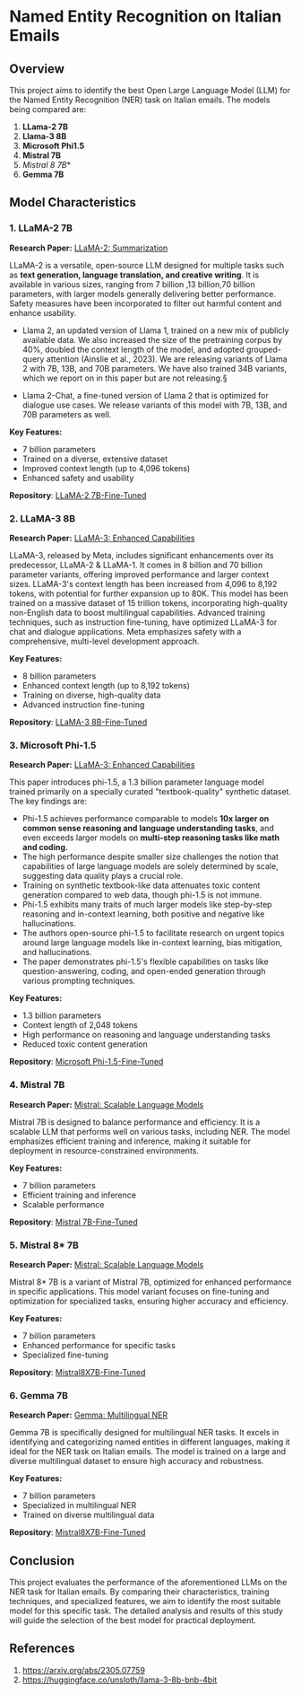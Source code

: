 # Named Entity Recognition on Italian Emails

## Overview

This project aims to identify the best Open Large Language Model (LLM) for the Named Entity Recognition (NER) task on Italian emails. The models being compared are:

1. **LLama-2 7B**
2. **Llama-3 8B**
3. **Microsoft Phi1.5**
4. **Mistral 7B**
5. **Mistral 8* 7B**
6. **Gemma 7B**

## Model Characteristics

### 1. LLaMA-2 7B

**Research Paper:** [LLaMA-2: Summarization](https://arxiv.org/abs/2307.09288)

LLaMA-2 is a versatile, open-source LLM designed for multiple tasks such as **text generation, language translation, and creative writing**. It is available in various sizes, ranging from 7 billion ,13 billion,70 billion parameters, with larger models generally delivering better performance. Safety measures have been incorporated to filter out harmful content and enhance usability.

* Llama 2, an updated version of Llama 1, trained on a new mix of publicly available data. We also
increased the size of the pretraining corpus by 40%, doubled the context length of the model, and
adopted grouped-query attention (Ainslie et al., 2023). We are releasing variants of Llama 2 with
7B, 13B, and 70B parameters. We have also trained 34B variants, which we report on in this paper
but are not releasing.§

* Llama 2-Chat, a fine-tuned version of Llama 2 that is optimized for dialogue use cases. We release
variants of this model with 7B, 13B, and 70B parameters as well.

**Key Features:**
- 7 billion parameters
- Trained on a diverse, extensive dataset
- Improved context length (up to 4,096 tokens)
- Enhanced safety and usability

**Repository**: [LLaMA-2 7B-Fine-Tuned](https://github.com/jyotiyadav94/LLMs-Model-Fine-Tunings/tree/main/Llama2-7B)

### 2. LLaMA-3 8B

**Research Paper:** [LLaMA-3: Enhanced Capabilities](https://arxiv.org/abs/2404.19553)

LLaMA-3, released by Meta, includes significant enhancements over its predecessor, LLaMA-2 & LLaMA-1. It comes in 8 billion and 70 billion parameter variants, offering improved performance and larger context sizes. LLaMA-3's context length has been increased from 4,096 to 8,192 tokens, with potential for further expansion up to 80K. This model has been trained on a massive dataset of 15 trillion tokens, incorporating high-quality non-English data to boost multilingual capabilities. Advanced training techniques, such as instruction fine-tuning, have optimized LLaMA-3 for chat and dialogue applications. Meta emphasizes safety with a comprehensive, multi-level development approach.

**Key Features:**
- 8 billion parameters
- Enhanced context length (up to 8,192 tokens)
- Training on diverse, high-quality data
- Advanced instruction fine-tuning

**Repository**: [LLaMA-3 8B-Fine-Tuned](https://github.com/jyotiyadav94/LLMs-Model-Fine-Tunings/blob/main/Llama3-8B/Llama_3_8b_2x_faster_finetuning.ipynb)

### 3. Microsoft Phi-1.5

  **Research Paper:** [LLaMA-3: Enhanced Capabilities](https://arxiv.org/abs/2309.05463)
  
  This paper introduces phi-1.5, a 1.3 billion parameter language model trained primarily on a specially curated "textbook-quality" synthetic dataset. The key findings are:
- Phi-1.5 achieves performance comparable to models **10x larger on common sense reasoning and language understanding tasks**, and even exceeds larger models on **multi-step reasoning tasks like math and coding.**
- The high performance despite smaller size challenges the notion that capabilities of large language models are solely determined by scale, suggesting data quality plays a crucial role.
- Training on synthetic textbook-like data attenuates toxic content generation compared to web data, though phi-1.5 is not immune.
- Phi-1.5 exhibits many traits of much larger models like step-by-step reasoning and in-context learning, both positive and negative like hallucinations.
- The authors open-source phi-1.5 to facilitate research on urgent topics around large language models like in-context learning, bias mitigation, and hallucinations.
- The paper demonstrates phi-1.5's flexible capabilities on tasks like question-answering, coding, and open-ended generation through various prompting techniques.

**Key Features:**
- 1.3 billion parameters
- Context length of 2,048 tokens
- High performance on reasoning and language understanding tasks
- Reduced toxic content generation

**Repository**: [Microsoft Phi-1.5-Fine-Tuned](https://github.com/jyotiyadav94/LLMs-Model-Fine-Tunings/blob/main/Microsoft%20Phi1.5/Finetuning_Gathnex_Phi_1_5.ipynb)

### 4. Mistral 7B

**Research Paper:** [Mistral: Scalable Language Models](https://arxiv.org/abs/2402.01935)

Mistral 7B is designed to balance performance and efficiency. It is a scalable LLM that performs well on various tasks, including NER. The model emphasizes efficient training and inference, making it suitable for deployment in resource-constrained environments.

**Key Features:**
- 7 billion parameters
- Efficient training and inference
- Scalable performance

**Repository**: [Mistral 7B-Fine-Tuned](https://github.com/jyotiyadav94/LLMs-Model-Fine-Tunings/tree/main/Mistral7B)

### 5. Mistral 8* 7B

**Research Paper:** [Mistral: Scalable Language Models](https://arxiv.org/abs/2402.01935)

Mistral 8* 7B is a variant of Mistral 7B, optimized for enhanced performance in specific applications. This model variant focuses on fine-tuning and optimization for specialized tasks, ensuring higher accuracy and efficiency.

**Key Features:**
- 7 billion parameters
- Enhanced performance for specific tasks
- Specialized fine-tuning

**Repository**: [Mistral8X7B-Fine-Tuned](https://github.com/jyotiyadav94/LLMs-Model-Fine-Tunings/blob/main/Mistral8*7B/Mixtral_fine_tuning8X7B.ipynb)

### 6. Gemma 7B

**Research Paper:** [Gemma: Multilingual NER](https://arxiv.org/abs/2403.01995)

Gemma 7B is specifically designed for multilingual NER tasks. It excels in identifying and categorizing named entities in different languages, making it ideal for the NER task on Italian emails. The model is trained on a large and diverse multilingual dataset to ensure high accuracy and robustness.

**Key Features:**
- 7 billion parameters
- Specialized in multilingual NER
- Trained on diverse multilingual data

**Repository**: [Mistral8X7B-Fine-Tuned](https://github.com/jyotiyadav94/LLMs-Model-Fine-Tunings/blob/main/Microsoft%20Phi1.5/Finetuning_Gathnex_Phi_1_5.ipynb)

## Conclusion

This project evaluates the performance of the aforementioned LLMs on the NER task for Italian emails. By comparing their characteristics, training techniques, and specialized features, we aim to identify the most suitable model for this specific task. The detailed analysis and results of this study will guide the selection of the best model for practical deployment.


## References 
1. https://arxiv.org/abs/2305.07759
2. https://huggingface.co/unsloth/llama-3-8b-bnb-4bit
